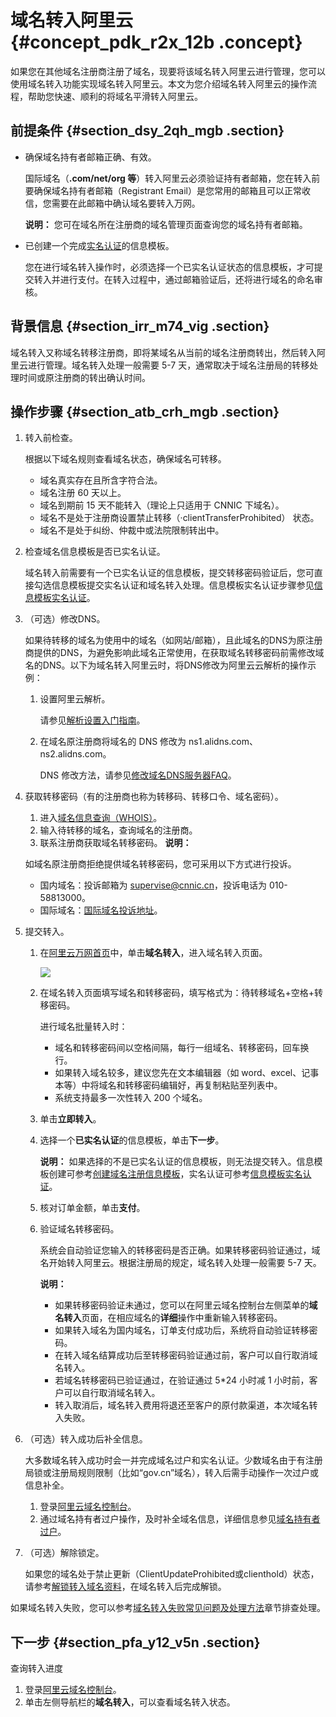 # 域名转入阿里云 {#concept_pdk_r2x_12b .concept}

如果您在其他域名注册商注册了域名，现要将该域名转入阿里云进行管理，您可以使用域名转入功能实现域名转入阿里云。本文为您介绍域名转入阿里云的操作流程，帮助您快速、顺利的将域名平滑转入阿里云。

## 前提条件 {#section_dsy_2qh_mgb .section}

-   确保域名持有者邮箱正确、有效。

    国际域名（**.com/net/org 等**）转入阿里云必须验证持有者邮箱，您在转入前要确保域名持有者邮箱（Registrant Email）是您常用的邮箱且可以正常收信，您需要在此邮箱中确认域名要转入万网。

    **说明：** 您可在域名所在注册商的域名管理页面查询您的域名持有者邮箱。

-   已创建一个完成[实名认证](../../../../cn.zh-CN/域名实名认证/实名认证操作步骤/通用域名实名认证.md#section_ihp_kfj_bhb)的信息模板。

    您在进行域名转入操作时，必须选择一个已实名认证状态的信息模板，才可提交转入并进行支付。在转入过程中，通过邮箱验证后，还将进行域名的命名审核。


## 背景信息 {#section_irr_m74_vig .section}

域名转入又称域名转移注册商，即将某域名从当前的域名注册商转出，然后转入阿里云进行管理。域名转入处理一般需要 5-7 天，通常取决于域名注册局的转移处理时间或原注册商的转出确认时间。

## 操作步骤 {#section_atb_crh_mgb .section}

1.  转入前检查。

    根据以下域名规则查看域名状态，确保域名可转移。

    -   域名真实存在且所含字符合法。
    -   域名注册 60 天以上。
    -   域名到期前 15 天不能转入（理论上只适用于 CNNIC 下域名）。
    -   域名不是处于注册商设置禁止转移（·clientTransferProhibited） 状态。
    -   域名不是处于纠纷、仲裁中或法院限制转出中。
2.  检查域名信息模板是否已实名认证。

    域名转入前需要有一个已实名认证的信息模板，提交转移密码验证后，您可直接勾选信息模板提交实名认证和域名转入处理。信息模板实名认证步骤参见[信息模板实名认证](../../../../cn.zh-CN/域名实名认证/实名认证操作步骤/通用域名实名认证.md#section_ihp_kfj_bhb)。

3.  （可选）修改DNS。

    如果待转移的域名为使用中的域名（如网站/邮箱），且此域名的DNS为原注册商提供的DNS，为避免影响此域名正常使用，在获取域名转移密码前需修改域名的DNS。以下为域名转入阿里云时，将DNS修改为阿里云云解析的操作示例：

    1.  设置阿里云解析。

        请参见[解析设置入门指南](https://help.aliyun.com/document_detail/29716.html)。

    2.  在域名原注册商将域名的 DNS 修改为 ns1.alidns.com、ns2.alidns.com。

        DNS 修改方法，请参见[修改域名DNS服务器FAQ](https://help.aliyun.com/knowledge_detail/121648.html)。

4.  获取转移密码（有的注册商也称为转移码、转移口令、域名密码）。

    1.  进入[域名信息查询（WHOIS）](https://whois.aliyun.com/)。
    2.  输入待转移的域名，查询域名的注册商。
    3.  联系注册商获取域名转移密码。
    **说明：** 

    如域名原注册商拒绝提供域名转移密码，您可采用以下方式进行投诉。

    -   国内域名：投诉邮箱为 supervise@cnnic.cn，投诉电话为 010-58813000。
    -   国际域名：[国际域名投诉地址](https://forms.icann.org/en/resources/compliance/complaints/transfer/form)。
5.  提交转入。
    1.  在[阿里云万网首页](https://wanwang.aliyun.com/)中，单击**域名转入**，进入域名转入页面。

        ![](http://static-aliyun-doc.oss-cn-hangzhou.aliyuncs.com/assets/img/14334/156102008337909_zh-CN.png)

    2.  在域名转入页面填写域名和转移密码，填写格式为：待转移域名+空格+转移密码。

        进行域名批量转入时：

        -   域名和转移密码间以空格间隔，每行一组域名、转移密码，回车换行。
        -   如果转入域名较多，建议您先在文本编辑器（如 word、excel、记事本等）中将域名和转移密码编辑好，再复制粘贴至列表中。
        -   系统支持最多一次性转入 200 个域名。
    3.  单击**立即转入**。
    4.  选择一个**已实名认证**的信息模板，单击**下一步**。

        **说明：** 如果选择的不是已实名认证的信息模板，则无法提交转入。信息模板创建可参考[创建域名注册信息模板](../../../../cn.zh-CN/域名管理/创建域名注册信息模板.md#)，实名认证可参考[信息模板实名认证](../../../../cn.zh-CN/域名实名认证/实名认证操作步骤/通用域名实名认证.md#section_ihp_kfj_bhb)。

    5.  核对订单金额，单击**支付**。
    6.  验证域名转移密码。

        系统会自动验证您输入的转移密码是否正确。如果转移密码验证通过，域名开始转入阿里云。根据注册局的规定，域名转入处理一般需要 5-7 天。

        **说明：** 

        -   如果转移密码验证未通过，您可以在阿里云域名控制台左侧菜单的**域名转入**页面，在相应域名的**详细**操作中重新输入转移密码。
        -   如果转入域名为国内域名，订单支付成功后，系统将自动验证转移密码。
        -   在转入域名结算成功后至转移密码验证通过前，客户可以自行取消域名转入。
        -   若域名转移密码已验证通过，在验证通过 5\*24 小时减 1 小时前，客户可以自行取消域名转入。
        -   转入取消后，域名转入费用将退还至客户的原付款渠道，本次域名转入失败。
6.  （可选）转入成功后补全信息。

    大多数域名转入成功时会一并完成域名过户和实名认证。少数域名由于有注册局锁或注册局规则限制（比如“gov.cn”域名），转入后需手动操作一次过户或信息补全。

    1.  登录[阿里云域名控制台](https://dc.console.aliyun.com)。
    2.  通过域名持有者过户操作，及时补全域名信息，详细信息参见[域名持有者过户](../../../../cn.zh-CN/域名管理/域名持有者过户.md#)。
7.  （可选）解除锁定。

    如果您的域名处于禁止更新（ClientUpdateProhibited或clienthold）状态，请参考[解锁转入域名资料](cn.zh-CN/常见问题/转移与过户类问题/域名被原注册商锁定，转入阿里云后如何解锁？.md#)，在域名转入后完成解锁。


如果域名转入失败，您可以参考[域名转入失败常见问题及处理方法](../../../../cn.zh-CN/常见问题/转移与过户类问题/域名转入失败常见问题及处理方法.md#)章节排查处理。

## 下一步 {#section_pfa_y12_v5n .section}

查询转入进度

1.  登录[阿里云域名控制台](https://netcn.console.aliyun.com/core/domain/list)。
2.  单击左侧导航栏的**域名转入**，可以查看域名转入状态。

